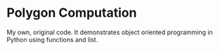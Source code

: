 # Polygon Computation
My own, original code. It demonstrates object oriented programming in Python using functions and list. 
